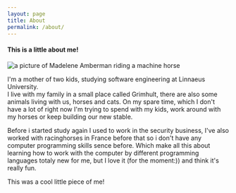 ```yaml
---
layout: page
title: About
permalink: /about/
---
```


#### This is a little about me!

![a picture of Madelene Amberman riding a machine horse](https://maddis87.github.io/assets/monteMaddis.jpg)

I'm a mother of two kids, studying software engineering at Linnaeus University.  
I live with my family in a small place called Grimhult, there are also some animals living
with us, horses and cats.
On my spare time, which I don't have a lot of right now I'm trying to spend with my kids, work around with my horses or keep building our new stable.

Before i started study again I used to work in the security business, I've also worked with racinghorses in France before that so i don't have any computer programming skills sence before.
Which make all this about learning how to work with the computer by different programming languages totaly new for me, but I love it (for the moment:)) and think it's really fun. 

This was a cool little piece of me! 





